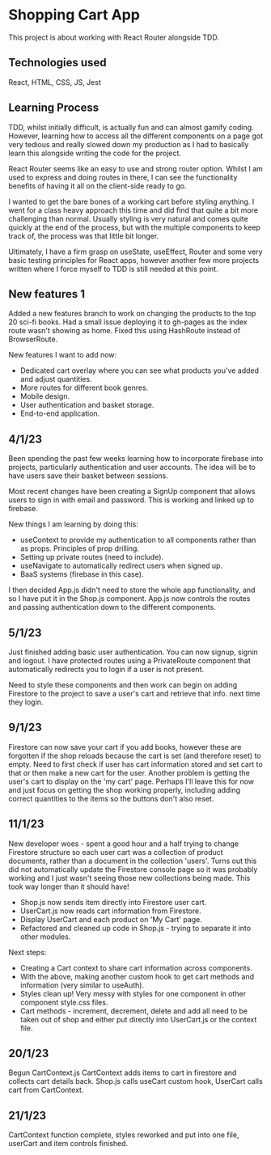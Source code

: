 # Shopping Cart App

This project is about working with React Router alongside TDD.

## Technologies used

React, HTML, CSS, JS, Jest

## Learning Process

TDD, whilst initially difficult, is actually fun and can almost gamify coding. However, learning how to access all the different components on a page got very tedious and really slowed down my production as I had to basically learn this alongside writing the code for the project.

React Router seems like an easy to use and strong router option. Whilst I am used to express and doing routes in there, I can see the functionality benefits of having it all on the client-side ready to go.

I wanted to get the bare bones of a working cart before styling anything. I went for a class heavy approach this time and did find that quite a bit more challenging than normal. Usually styling is very natural and comes quite quickly at the end of the process, but with the multiple components to keep track of, the process was that little bit longer.

Ultimately, I have a firm grasp on useState, useEffect, Router and some very basic testing principles for React apps, however another few more projects written where I force myself to TDD is still needed at this point.

## New features 1

Added a new features branch to work on changing the products to the top 20 sci-fi books. Had a small issue deploying it to gh-pages as the index route wasn't showing as home. Fixed this using HashRoute instead of BrowserRoute.

New features I want to add now:

- Dedicated cart overlay where you can see what products you've added and adjust quantities.
- More routes for different book genres.
- Mobile design.
- User authentication and basket storage.
- End-to-end application.

## 4/1/23

Been spending the past few weeks learning how to incorporate firebase into projects, particularly authentication and user accounts. The idea will be to have users save their basket between sessions.

Most recent changes have been creating a SignUp component that allows users to sign in with email and password. This is working and linked up to firebase.

New things I am learning by doing this:

- useContext to provide my authentication to all components rather than as props. Principles of prop drilling.
- Setting up private routes (need to include).
- useNavigate to automatically redirect users when signed up.
- BaaS systems (firebase in this case).

I then decided App.js didn't need to store the whole app functionality, and so I have put it in the Shop.js component. App.js now controls the routes and passing authentication down to the different components.

## 5/1/23

Just finished adding basic user authentication. You can now signup, signin and logout. I have protected routes using a PrivateRoute component that automatically redirects you to login if a user is not present.

Need to style these components and then work can begin on adding Firestore to the project to save a user's cart and retrieve that info. next time they login.

## 9/1/23

Firestore can now save your cart if you add books, however these are forgotten if the shop reloads because the cart is set (and therefore reset) to empty. Need to first check if user has cart information stored and set cart to that or then make a new cart for the user.
Another problem is getting the user's cart to display on the 'my cart' page. Perhaps I'll leave this for now and just focus on getting the shop working properly, including adding correct quantities to the items so the buttons don't also reset.

## 11/1/23

New developer woes - spent a good hour and a half trying to change Firestore structure so each user cart was a collection of product documents, rather than a document in the collection 'users'. Turns out this did not automatically update the Firestore console page so it was probably working and I just wasn't seeing those new collections being made. This took way longer than it should have!

- Shop.js now sends item directly into Firestore user cart.
- UserCart.js now reads cart information from Firestore.
- Display UserCart and each product on 'My Cart' page.
- Refactored and cleaned up code in Shop.js - trying to separate it into other modules.

Next steps:

- Creating a Cart context to share cart information across components.
- With the above, making another custom hook to get cart methods and information (very similar to useAuth).
- Styles clean up! Very messy with styles for one component in other component style.css files.
- Cart methods - increment, decrement, delete and add all need to be taken out of shop and either put directly into UserCart.js or the context file.

## 20/1/23

Begun CartContext.js
CartContext adds items to cart in firestore and collects cart details back. Shop.js calls useCart custom hook, UserCart calls cart from CartContext.

## 21/1/23

CartContext function complete, styles reworked and put into one file, userCart and item controls finished.
